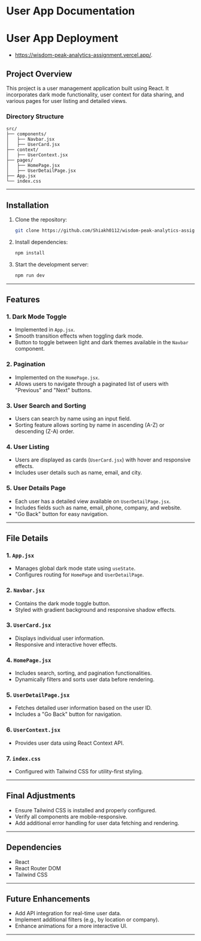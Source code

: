 # User App Documentation


# User App Deployment
- https://wisdom-peak-analytics-assignment.vercel.app/.

## Project Overview
This project is a user management application built using React. It incorporates dark mode functionality, user context for data sharing, and various pages for user listing and detailed views.

### Directory Structure
```plaintext
src/
├── components/
│   ├── Navbar.jsx
│   ├── UserCard.jsx
├── context/
│   ├── UserContext.jsx
├── pages/
│   ├── HomePage.jsx
│   ├── UserDetailPage.jsx
├── App.jsx
└── index.css
```

---

## Installation
1. Clone the repository:
   ```bash
   git clone https://github.com/Shiakh0112/wisdom-peak-analytics-assignment-.git
   ```

2. Install dependencies:
   ```bash
   npm install
   ```

3. Start the development server:
   ```bash
   npm run dev
   ```

---

## Features

### 1. Dark Mode Toggle
- Implemented in `App.jsx`.
- Smooth transition effects when toggling dark mode.
- Button to toggle between light and dark themes available in the `Navbar` component.

### 2. Pagination
- Implemented on the `HomePage.jsx`.
- Allows users to navigate through a paginated list of users with "Previous" and "Next" buttons.

### 3. User Search and Sorting
- Users can search by name using an input field.
- Sorting feature allows sorting by name in ascending (A-Z) or descending (Z-A) order.

### 4. User Listing
- Users are displayed as cards (`UserCard.jsx`) with hover and responsive effects.
- Includes user details such as name, email, and city.

### 5. User Details Page
- Each user has a detailed view available on `UserDetailPage.jsx`.
- Includes fields such as name, email, phone, company, and website.
- "Go Back" button for easy navigation.

---

## File Details

### 1. `App.jsx`
- Manages global dark mode state using `useState`.
- Configures routing for `HomePage` and `UserDetailPage`.



### 2. `Navbar.jsx`
- Contains the dark mode toggle button.
- Styled with gradient background and responsive shadow effects.

### 3. `UserCard.jsx`
- Displays individual user information.
- Responsive and interactive hover effects.

### 4. `HomePage.jsx`
- Includes search, sorting, and pagination functionalities.
- Dynamically filters and sorts user data before rendering.

### 5. `UserDetailPage.jsx`
- Fetches detailed user information based on the user ID.
- Includes a "Go Back" button for navigation.

### 6. `UserContext.jsx`
- Provides user data using React Context API.

### 7. `index.css`
- Configured with Tailwind CSS for utility-first styling.

---

## Final Adjustments
- Ensure Tailwind CSS is installed and properly configured.
- Verify all components are mobile-responsive.
- Add additional error handling for user data fetching and rendering.

---

## Dependencies
- React
- React Router DOM
- Tailwind CSS

---

## Future Enhancements
- Add API integration for real-time user data.
- Implement additional filters (e.g., by location or company).
- Enhance animations for a more interactive UI.

---

